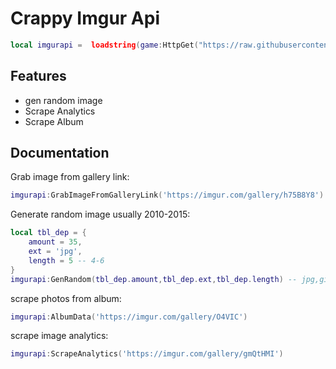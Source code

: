 
# Crappy Imgur Api

```lua
local imgurapi =  loadstring(game:HttpGet("https://raw.githubusercontent.com/923i/imgur-api/main/main.lua"))()
```

## Features

- gen random image
- Scrape Analytics
- Scrape Album

## Documentation

Grab image from gallery link:


```lua
imgurapi:GrabImageFromGalleryLink('https://imgur.com/gallery/h75B8Y8')
```

Generate random image usually 2010-2015:

```lua
local tbl_dep = {
    amount = 35,
    ext = 'jpg',
    length = 5 -- 4-6
}
imgurapi:GenRandom(tbl_dep.amount,tbl_dep.ext,tbl_dep.length) -- jpg,gif,png
```


scrape photos from album:
```lua
imgurapi:AlbumData('https://imgur.com/gallery/O4VIC')
```

scrape image analytics:
```lua
imgurapi:ScrapeAnalytics('https://imgur.com/gallery/gmQtHMI')
```

